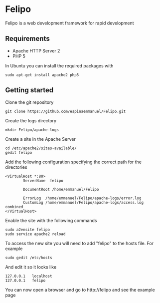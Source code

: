 Felipo
======

Felipo is a web development framework for rapid development

Requirements
------------

* Apache HTTP Server 2
* PHP 5

In Ubuntu you can install the required packages with

`sudo apt-get install apache2 php5`

Getting started
---------------

Clone the git repository

	git clone https://github.com/espinaemmanuel/Felipo.git

Create the logs directory

	mkdir Felipo/apache-logs

Create a site in the Apache Server

	cd /etc/apache2/sites-available/
	gedit felipo

Add the following configuration specifying the correct path for the directories

    <VirtualHost *:80>
            ServerName  felipo
    
            DocumentRoot /home/emmanuel/Felipo

            ErrorLog  /home/emmanuel/Felipo/apache-logs/error.log
            CustomLog /home/emmanuel/Felipo/apache-logs/access.log combined
    </VirtualHost>
    
Enable the site with the following commands

	sudo a2ensite felipo
	sudo service apache2 reload

To access the new site you will need to add "felipo" to the hosts file. For example

	sudo gedit /etc/hosts

And edit it so it looks like

	127.0.0.1	localhost
	127.0.0.1	felipo

You can now open a browser and go to http://felipo and see the example page
